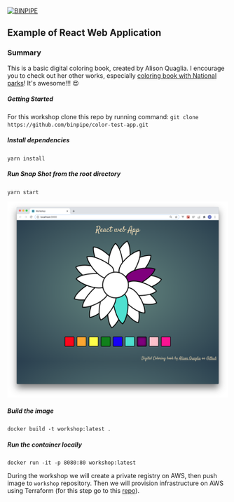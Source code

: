 [![BINPIPE](https://img.shields.io/badge/BINPIPE-YouTube-red)](https://www.youtube.com/channel/UCPTgt4Wo0MAnuzNEEZlk90A?sub_confirmation=1)

## Example of React Web Application 

### Summary
This is a basic digital coloring book, created by Alison Quaglia. I encourage you to check out her other works, especially [coloring book with National parks](https://github.com/hylobates-lar/coloring_book_frontend)! It's awesome!!! 😍

##### Getting Started
For this workshop clone this repo by running command:
`git clone https://github.com/binpipe/color-test-app.git`

##### Install dependencies

`yarn install`

##### Run Snap Shot from the root directory

`yarn start`

![](screenshot.png)

##### Build the image  

`docker build -t workshop:latest .`

##### Run the container locally

`docker run -it -p 8080:80 workshop:latest`

During the workshop we will create a private registry on AWS, then push image to `workshop` repository.
Then we will provision infrastructure on AWS using Terraform (for this step go to this [repo](https://github.com/binpipe/ecs_terraform_workshop)).

